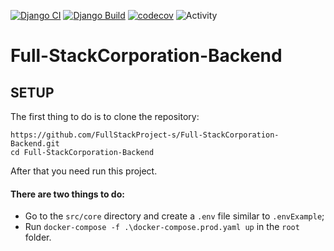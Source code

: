 [![Django CI](https://github.com/FullStackProject-s/Full-StackCorporation-Backend/actions/workflows/django.yml/badge.svg)](https://github.com/FullStackProject-s/Full-StackCorporation-Backend/actions/workflows/django.yml)
[![Django Build](https://github.com/FullStackProject-s/Full-StackCorporation-Backend/actions/workflows/backend-build.yml/badge.svg)](https://github.com/FullStackProject-s/Full-StackCorporation-Backend/actions/workflows/backend-build.yml)
[![codecov](https://codecov.io/gh/MihailGulkin/Full-StackCorporation-Backend/branch/main/graph/badge.svg?token=V3IX2JJLC3)](https://codecov.io/gh/MihailGulkin/Full-StackCorporation-Backend)
![Activity](https://img.shields.io/github/commit-activity/m/MihailGulkin/Full-StackCorporation-Backend?color=%2332ca55&label=Commit%20activity)

# Full-StackCorporation-Backend

## SETUP

The first thing to do is to clone the repository:

```shell
https://github.com/FullStackProject-s/Full-StackCorporation-Backend.git
cd Full-StackCorporation-Backend
```

After that you need run this project.

#### There are two things to do:

* Go to the `src/core` directory and create a `.env` file similar to `.envExample`;
* Run `docker-compose -f .\docker-compose.prod.yaml up` in the `root` folder.
